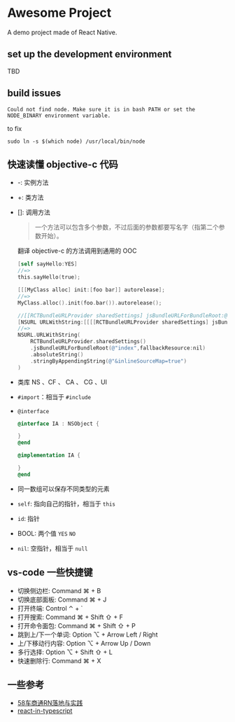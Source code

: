 # Awesome Project

A demo project made of React Native.

## set up the development environment

TBD

## build issues

```
Could not find node. Make sure it is in bash PATH or set the NODE_BINARY environment variable.
```

to fix

```
sudo ln -s $(which node) /usr/local/bin/node
```

## 快速读懂 objective-c 代码

- \-: 实例方法
- \+: 类方法
- []: 调用方法

   >一个方法可以包含多个参数，不过后面的参数都要写名字（指第二个参数开始）。

   翻译 objective-c 的方法调用到通用的 OOC

   ```objective-c
   [self sayHello:YES]
   //=> 
   this.sayHello(true);

   [[[MyClass alloc] init:[foo bar]] autorelease];
   //=>
   MyClass.alloc().init(foo.bar()).autorelease();
   
   //[[RCTBundleURLProvider sharedSettings] jsBundleURLForBundleRoot:@"index"]
   [NSURL URLWithString:[[[[RCTBundleURLProvider sharedSettings] jsBundleURLForBundleRoot:@"index" fallbackResource:nil] absoluteString]    stringByAppendingString:@"&inlineSourceMap=true" ]];
   //=> 
   NSURL.URLWithString(
       RCTBundleURLProvider.sharedSettings()
       .jsBundleURLForBundleRoot(@"index",fallbackResource:nil)
       .absoluteString()
       .stringByAppendingString(@"&inlineSourceMap=true")
   )
   ```

- 类库 NS 、CF 、 CA 、 CG 、UI
- `#import`：相当于 `#include`
- `@interface`

   ```objective-c
   @interface IA : NSObject {
   
   }
   @end
   
   @implementation IA {
   
   }
   @end
   ```

- 同一数组可以保存不同类型的元素
- `self`: 指向自己的指针，相当于 `this`
- `id`: 指针
- BOOL: 两个值 `YES` `NO`
- `nil`: 空指针，相当于 `null`

## vs-code 一些快捷键

- 切换侧边栏: Command ⌘ + B
- 切换底部面板: Command ⌘ + J
- 打开终端: Control ⌃ + `
- 打开搜索: Command ⌘ + Shift ⇧ + F
- 打开命令面包: Command ⌘ + Shift ⇧ + P
- 跳到上/下一个单词: Option ⌥ + Arrow Left / Right
- 上/下移动行内容: Option ⌥ + Arrow Up / Down
- 多行选择: Option ⌥ + Shift ⇧ + L
- 快速删除行: Command ⌘ + X

## 一些参考

- [58车商通RN落地与实践 ](https://mp.weixin.qq.com/s?__biz=MzI1NDc5MzIxMw==&mid=2247487390&idx=1&sn=168e4c05f1f12ccdc2c99ad55db88f7b&chksm=ea3e8b0cdd49021a693295bde28f3c210463a644be9fb824a1ae563e18639fee826ff06ba091&scene=21)
- [react-in-typescript](https://react-typescript-cheatsheet.netlify.app/docs/basic/setup)
